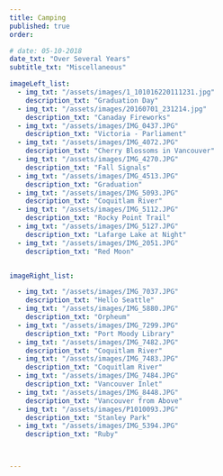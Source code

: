 ```yaml
---
title: Camping  
published: true
order: 

# date: 05-10-2018
date_txt: "Over Several Years"
subtitle_txt: "Miscellaneous"

imageLeft_list:
  - img_txt: "/assets/images/1_101016220111231.jpg"
    description_txt: "Graduation Day"
  - img_txt: "/assets/images/20160701_231214.jpg"
    description_txt: "Canaday Fireworks"
  - img_txt: "/assets/images/IMG_0437.JPG"
    description_txt: "Victoria - Parliament"
  - img_txt: "/assets/images/IMG_4072.JPG"
    description_txt: "Cherry Blossoms in Vancouver"
  - img_txt: "/assets/images/IMG_4270.JPG"
    description_txt: "Fall Signals"
  - img_txt: "/assets/images/IMG_4513.JPG"
    description_txt: "Graduation"
  - img_txt: "/assets/images/IMG_5093.JPG"
    description_txt: "Coquitlam River"
  - img_txt: "/assets/images/IMG_5112.JPG"
    description_txt: "Rocky Point Trail"
  - img_txt: "/assets/images/IMG_5127.JPG"
    description_txt: "Lafarge Lake at Night"
  - img_txt: "/assets/images/IMG_2051.JPG"
    description_txt: "Red Moon"


imageRight_list:

  - img_txt: "/assets/images/IMG_7037.JPG"
    description_txt: "Hello Seattle"
  - img_txt: "/assets/images/IMG_5880.JPG"
    description_txt: "Orpheum"
  - img_txt: "/assets/images/IMG_7299.JPG"
    description_txt: "Port Moody Library"
  - img_txt: "/assets/images/IMG_7482.JPG"
    description_txt: "Coquitlam River"
  - img_txt: "/assets/images/IMG_7483.JPG"
    description_txt: "Coquitlam River"
  - img_txt: "/assets/images/IMG_7484.JPG"
    description_txt: "Vancouver Inlet"
  - img_txt: "/assets/images/IMG_8448.JPG"
    description_txt: "Vancouver from Above"
  - img_txt: "/assets/images/P1010093.JPG"
    description_txt: "Stanley Park"
  - img_txt: "/assets/images/IMG_5394.JPG"
    description_txt: "Ruby"



---
```

